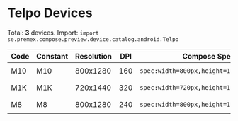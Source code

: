 # Telpo Devices

Total: **3** devices. Import: `import se.premex.compose.preview.device.catalog.android.Telpo`

| Code | Constant | Resolution | DPI | Compose Spec | Preview Usage |
|------|----------|------------|-----|-------------|---------------|
| M10 | M10 | 800x1280 | 160 | `spec:width=800px,height=1280px,dpi=160` | `@Preview(device = Telpo.M10)` |
| M1K | M1K | 720x1440 | 320 | `spec:width=720px,height=1440px,dpi=320` | `@Preview(device = Telpo.M1K)` |
| M8 | M8 | 800x1280 | 240 | `spec:width=800px,height=1280px,dpi=240` | `@Preview(device = Telpo.M8)` |

<!-- Generated automatically. Do not edit manually. -->
